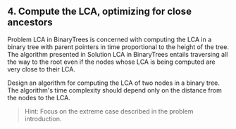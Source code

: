## 4. Compute the LCA, optimizing for close ancestors

Problem LCA in BinaryTrees is concerned with computing the LCA in a binary tree with parent pointers in time proportional to the height of the tree. The algorithm presented in Solution LCA in BinaryTrees entails traversing all the way to the root even if the nodes whose LCA is being computed are very close to their LCA.

Design an algorithm for computing the LCA of two nodes in a binary tree. The algorithm's time complexity should depend only on the distance from the nodes to the LCA.

> Hint: Focus on the extreme case described in the problem introduction.
